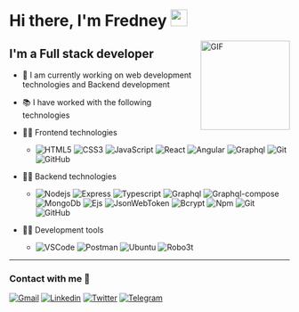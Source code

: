 # Hi there, I'm Fredney <img width="30px" src="https://media.tenor.com/images/3b388fe03da271d2674faf85eb7c3fcd/tenor.gif" />

<img align="right" alt="GIF" height="160px" src="https://media.giphy.com/media/du3J3cXyzhj75IOgvA/giphy.gif" />

## I'm a Full stack developer 

- 📝 I am currently working on web development technologies and Backend development
- 📚 I have worked with the following technologies
- 👨‍💻  Frontend technologies
    - ![HTML5](https://img.shields.io/badge/-HTML5-%23E44D27?style=flat-square&logo=html5&logoColor=ffffff)   ![CSS3](https://img.shields.io/badge/-CSS3-%231572B6?style=flat-square&logo=css3)   ![JavaScript](https://img.shields.io/badge/-JavaScript-%23F7DF1C?style=flat-square&logo=javascript&logoColor=000000&labelColor=%23F7DF1C&color=%23FFCE5A)  ![React](https://img.shields.io/badge/-React-61DAFB?style=flat-square&logo=react&logoColor=ffffff)   ![Angular](https://img.shields.io/badge/-Angular-%23F7DF1C?style=flat-square&logo=Angular&logoColor=white&labelColor=%23E44D27&color=%23E44D27)   ![Graphql](https://img.shields.io/badge/-Grapqhl-%23F7DF1C?style=flat-square&logo=Graphql&logoColor=white&labelColor=cc6699&color=cc6699)       ![Git](https://img.shields.io/badge/-Git-%23F05032?style=flat-square&logo=git&logoColor=%23ffffff)  ![GitHub](https://img.shields.io/badge/-GitHub-181717?style=flat-square&logo=github)
- 👨‍💻  Backend technologies

    - ![Nodejs](https://img.shields.io/badge/-Nodejs-339933?style=flat-square&logo=Node.js&logoColor=ffffff)     ![Express](https://img.shields.io/badge/-Express-%23F7DF1C?style=flat-square&logo=Express&logoColor=white&labelColor=000000&color=000000)   ![Typescript](http://img.shields.io/badge/-Typescript-3178c6?style=flat-square&logo=typescript&logoColor=white)   ![Graphql](https://img.shields.io/badge/-Grapqhl-%23F7DF1C?style=flat-square&logo=Graphql&logoColor=white&labelColor=cc6699&color=cc6699)   ![Graphql-compose](https://img.shields.io/badge/-GrapqhlCompose-%23F7DF1C?style=flat-square&logo=GraphqlCompose&logoColor=white&labelColor=cc6699&color=cc6699)   ![MongoDb](https://img.shields.io/badge/-MongoDB-%23F7DF1C?style=flat-square&logo=Mongodb&logoColor=white&labelColor=339933&color=339933)   ![Ejs](https://img.shields.io/badge/-Ejs-%23E44D27?style=flat-square&logo=ejs&logoColor=ffffff)   ![JsonWebToken](https://img.shields.io/badge/-JsonWebToken-007ACC?style=flat-square&logo=jsonwebtoken&logoColor=ffffff)   ![Bcrypt](https://img.shields.io/badge/-Bcrypt-61DAFB?style=flat-square&logo=bcrypt&logoColor=ffffff)   ![Npm](https://img.shields.io/badge/-npm-CB3837?style=flat-square&logo=npm)   ![Git](https://img.shields.io/badge/-Git-%23F05032?style=flat-square&logo=git&logoColor=%23ffffff)   ![GitHub](https://img.shields.io/badge/-GitHub-181717?style=flat-square&logo=github)  
  
- 👨‍💻  Development tools
    - ![VSCode](https://img.shields.io/badge/-vscode-007ACC?style=flat-square&logo=visualstudiocode&logoColor=ffffff)     ![Postman](https://img.shields.io/badge/-postman-FF6C37?style=flat-square&logo=postman&logoColor=white&labelColor=000000&color=000000)   ![Ubuntu](http://img.shields.io/badge/-ubuntu-E95420?style=flat-square&logo=ubuntu&logoColor=white)   ![Robo3t](https://img.shields.io/badge/-Robo3t-%23F7DF1C?style=flat-square&logo=Robo3t&logoColor=white&labelColor=339933&color=339933)
  
---

### Contact with me 📝

[![Gmail](https://img.shields.io/badge/-fredneyparra0@gmail.com-c14438?style=for-the-badge&logo=Gmail&logoColor=white)](mailto:fredneyparra0@gmail.com)
[![Linkedin](https://img.shields.io/badge/-Fredney_Parra-blue?style=for-the-badge&logo=linkedin&logoColor=white)](https://www.linkedin.com/in/fredney-parra-152218178/)
[![Twitter](https://img.shields.io/badge/-Fredney_Parra-61DAFB?style=for-the-badge&logo=twitter&logoColor=white)](https://twitter.com/fredneyparra_)
[![Telegram](https://img.shields.io/badge/-Fredney-%231572B6?style=for-the-badge&logo=telegram&logoColor=white)](https://t.me/NeyCode)
